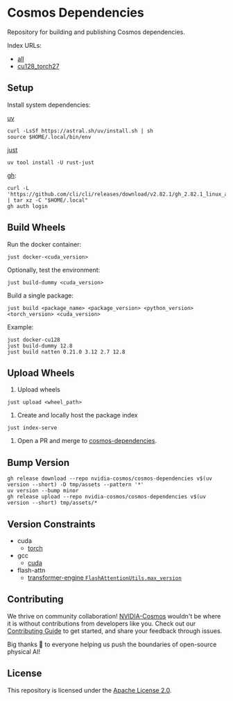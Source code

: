 # Cosmos Dependencies

Repository for building and publishing Cosmos dependencies.

Index URLs:

* [all](https://nvidia-cosmos.github.io/cosmos-dependencies/v1.2.0/simple)
* [cu128_torch27](https://nvidia-cosmos.github.io/cosmos-dependencies/v1.2.0/cu128_torch27/simple)

## Setup

Install system dependencies:

[uv](https://docs.astral.sh/uv/getting-started/installation/)

```shell
curl -LsSf https://astral.sh/uv/install.sh | sh
source $HOME/.local/bin/env
```

[just](https://github.com/casey/just?tab=readme-ov-file#installation)

```shell
uv tool install -U rust-just
```

[gh](https://github.com/cli/cli?tab=readme-ov-file#installation):

```shell
curl -L 'https://github.com/cli/cli/releases/download/v2.82.1/gh_2.82.1_linux_amd64.tar.gz' | tar xz -C "$HOME/.local"
gh auth login
```

## Build Wheels

Run the docker container:

```shell
just docker-<cuda_version>
```

Optionally, test the environment:

```shell
just build-dummy <cuda_version>
```

Build a single package:

```shell
just build <package_name> <package_version> <python_version> <torch_version> <cuda_version>
```

Example:

```shell
just docker-cu128
just build-dummy 12.8
just build natten 0.21.0 3.12 2.7 12.8
```

## Upload Wheels

1. Upload wheels

```shell
just upload <wheel_path>
```

1. Create and locally host the package index

```shell
just index-serve
```

1. Open a PR and merge to [cosmos-dependencies](https://github.com/nvidia-cosmos/cosmos-dependencies).

## Bump Version

```shell
gh release download --repo nvidia-cosmos/cosmos-dependencies v$(uv version --short) -D tmp/assets --pattern '*'
uv version --bump minor
gh release upload --repo nvidia-cosmos/cosmos-dependencies v$(uv version --short) tmp/assets/*
```

## Version Constraints

* cuda
    * [torch](https://pytorch.org/get-started/previous-versions/)
* gcc
    * [cuda](/usr/local/cuda/targets/x86_64-linux/include/crt/host_config.h)
* flash-attn
    * [transformer-engine `FlashAttentionUtils.max_version`](https://github.com/NVIDIA/TransformerEngine/blob/main/transformer_engine/pytorch/attention/dot_product_attention/utils.py)

## Contributing

We thrive on community collaboration! [NVIDIA-Cosmos](https://github.com/nvidia-cosmos/) wouldn't be where it is without contributions from developers like you. Check out our [Contributing Guide](CONTRIBUTING.md) to get started, and share your feedback through issues.

Big thanks 🙏 to everyone helping us push the boundaries of open-source physical AI!

## License

This repository is licensed under the [Apache License 2.0](LICENSE).

